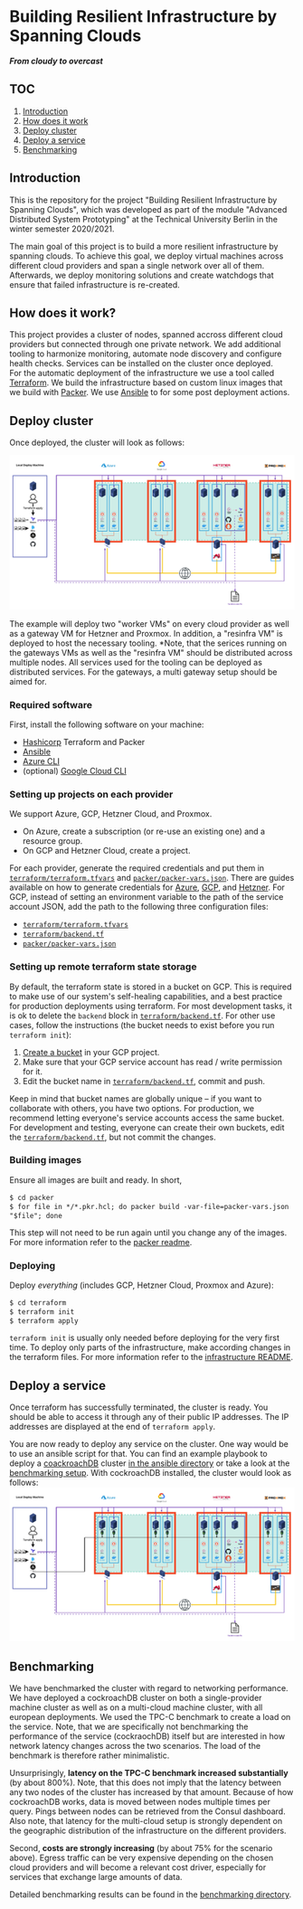 # Building Resilient Infrastructure by Spanning Clouds
***From cloudy to overcast***

## TOC
1. [Introduction](#introduction)
2. [How does it work](#how-does-it-work)
3. [Deploy cluster](#deploy-cluster)
4. [Deploy a service](#deploy-a-service)
5. [Benchmarking](#benchmarking)

## Introduction
This is the repository for the project "Building Resilient Infrastructure by Spanning Clouds", which was developed as 
part of the module "Advanced Distributed System Prototyping" at the Technical University Berlin in the winter semester 
2020/2021.

The main goal of this project is to build a more resilient infrastructure by spanning clouds. To achieve this goal, we 
deploy virtual machines across different cloud providers and span a single network over all of them. Afterwards, we deploy monitoring 
solutions and create watchdogs that ensure that failed infrastructure is re-created.

## How does it work?

This project provides a cluster of nodes, spanned accross different cloud providers but connected through one private network. We add additional tooling to harmonize monitoring, automate node discovery and configure health checks. Services can be installed on the cluster once deployed.  
For the automatic deployment of the infrastructure we use a tool called [Terraform](https://www.terraform.io/). We build the infrastructure based on custom linux images that we build with [Packer](https://www.packer.io/). We use [Ansible](https://www.ansible.com/) to for some post deployment actions.

## Deploy cluster
Once deployed, the cluster will look as follows:

![](.media/resinfra_overview.jpg)

The example will deploy two "worker VMs" on every cloud provider as well as a gateway VM for Hetzner and Proxmox. 
In addition, a "resinfra VM" is deployed to host the necessary tooling. *Note, that the serices running on the gateways 
VMs as well as the "resinfra VM" should be distributed across multiple nodes. 
All services used for the tooling can be deployed as distributed services. For the gateways, a multi gateway setup 
should be aimed for. 

### Required software

First, install the following software on your machine:

- [Hashicorp](https://www.hashicorp.com/) Terraform and Packer
- [Ansible](https://docs.ansible.com/ansible/2.5/installation_guide/intro_installation.html)
- [Azure CLI](https://docs.microsoft.com/en-us/cli/azure/install-azure-cli)
- (optional) [Google Cloud CLI](https://cloud.google.com/sdk/docs/quickstart)

### Setting up projects on each provider

We support Azure, GCP, Hetzner Cloud, and Proxmox. 

- On Azure, create a subscription (or re-use an existing one) and a resource group.
- On GCP and Hetzner Cloud, create a project.

For each provider, generate the required credentials and put them in 
[`terraform/terraform.tfvars`](terraform/terraform.tfvars) and [`packer/packer-vars.json`](packer/packer-vars.json). 
There are guides available on how to generate credentials for 
[Azure](https://registry.terraform.io/providers/hashicorp/azurerm/latest/docs/guides/azure_cli), 
[GCP](https://registry.terraform.io/providers/hashicorp/google/latest/docs/guides/getting_started#adding-credentials), and 
[Hetzner](https://docs.hetzner.cloud/). For GCP, instead of setting an environment variable to the path of the 
service account JSON, add the path to the following three configuration files:

- [`terraform/terraform.tfvars`](terraform/terraform.tfvars)
- [`terraform/backend.tf`](terraform/backend.tf)  
- [`packer/packer-vars.json`](packer/packer-vars.json)

### Setting up remote terraform state storage

By default, the terraform state is stored in a bucket on GCP. This is required to make use of our system's self-healing 
capabilities, and a best practice for production deployments using terraform. For most development tasks, it is ok to 
delete the `backend` block in [`terraform/backend.tf`](terraform/backend.tf). For other use cases, follow the 
instructions (the bucket needs to exist before you run `terraform init`):

1. [Create a bucket](https://console.cloud.google.com/storage/create-bucket) in your GCP project. 
2. Make sure that your GCP service account has read / write permission for it. 
3. Edit the bucket name in [`terraform/backend.tf`](terraform/backend.tf), commit and push.

Keep in mind that bucket names are globally unique – if you want to collaborate with others, you have two options. For 
production, we recommend letting everyone's service accounts access the same bucket. For development and testing, 
everyone can create their own buckets, edit the [`terraform/backend.tf`](terraform/backend.tf), but not commit the 
changes.

### Building images

Ensure all images are built and ready. In short,

```
$ cd packer
$ for file in */*.pkr.hcl; do packer build -var-file=packer-vars.json "$file"; done
```

This step will not need to be run again until you change any of the images. For more information refer to the [packer readme](packer/README.md).

### Deploying

Deploy _everything_ (includes GCP, Hetzner Cloud, Proxmox and Azure): 

```
$ cd terraform
$ terraform init
$ terraform apply
```

`terraform init` is usually only needed before deploying for the very first time. To deploy only parts of the infrastructure, make according changes in the terraform files. For more information refer to the 
[infrastructure README](terraform/README.md).

## Deploy a service 
Once terraform has successfully terminated, the cluster is ready. You should be able to 
access it through any of their public IP addresses. The IP addresses are displayed at the end of `terraform apply`.

You are now ready to deploy any service on the cluster. One way would be to use an ansible script for that. You can find 
an example playbook to deploy a [coackroachDB](https://www.cockroachlabs.com/) cluster [in the ansible directory](ansible)
or take a look at the [benchmarking setup](benchmarks/code). With cockroachDB installed, the cluster would look as follows:
![](.media/resinfra_with_cdb.jpg)

## Benchmarking
We have benchmarked the cluster with regard to networking performance. We have deployed a cockroachDB cluster on both 
a single-provider machine cluster as well as on a multi-cloud machine cluster, with all european deployments. We used the TPC-C benchmark to create a load
on the service. Note, that we are specifically not benchmarking the performance of the service (cockraochDB) itself but 
are interested in how network latency changes across the two scenarios. The load of the benchmark is therefore rather minimalistic.

Unsurprisingly, **latency on the TPC-C benchmark increased substantially** (by about 800%). Note, that this does not 
imply that the latency between any two nodes of the cluster has increased by that amount. Because of how cockroachDB works, 
data is moved between nodes multiple times per query. Pings between nodes can be retrieved from the Consul dashboard.
Also note, that latency for the multi-cloud setup is strongly dependent on the geographic distribution of the infrastructure on the different 
providers. 

Second, **costs are strongly increasing** (by about 75% for the scenario above). Egress traffic can be very expensive depending
on the chosen cloud providers and will become a relevant cost driver, especially for services that exchange large amounts of data.

Detailed benchmarking results can be found in the [benchmarking directory](benchmarks).
